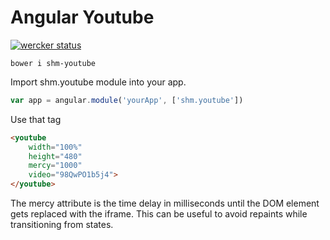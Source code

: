 # Angular Youtube

[![wercker status](https://app.wercker.com/status/adac01a17208b68356699703f2c462c8/m "wercker status")](https://app.wercker.com/project/bykey/adac01a17208b68356699703f2c462c8)


```
bower i shm-youtube
```

Import shm.youtube module into your app.  
```js
var app = angular.module('yourApp', ['shm.youtube'])

```

Use that tag  
```html
<youtube 
	width="100%"
	height="480"
	mercy="1000"
	video="98QwPO1b5j4">
</youtube>
```

The mercy attribute is the time delay in milliseconds until the DOM element gets replaced with the iframe. This can be useful to avoid repaints while transitioning from states.